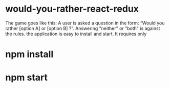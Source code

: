 # would-you-rather-react-redux
The game goes like this: A user is asked a question in the form: “Would you rather [option A] or [option B] ?”. Answering "neither" or "both" is against the rules.
the application is easy to install and start. It requires only 
 #   npm install
 #   npm start
    
